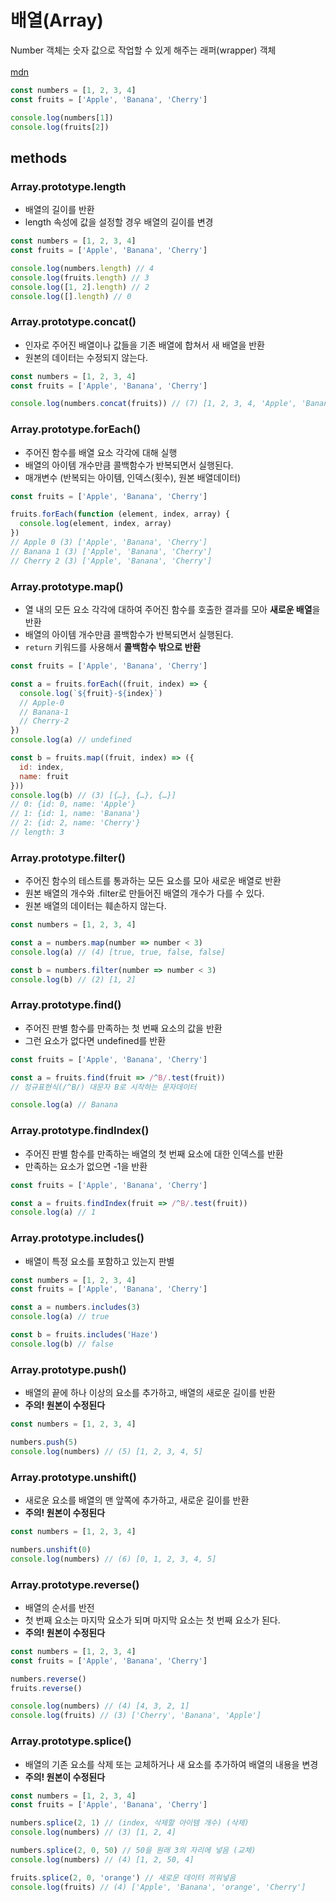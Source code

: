 # 배열(Array)
Number 객체는 숫자 값으로 작업할 수 있게 해주는 래퍼(wrapper) 객체<br/>
<br/>
[mdn](https://developer.mozilla.org/ko/docs/Web/JavaScript/Reference/Global_Objects/Array)

```js
const numbers = [1, 2, 3, 4]
const fruits = ['Apple', 'Banana', 'Cherry']

console.log(numbers[1])
console.log(fruits[2])
```

## methods

### Array.prototype.length
- 배열의 길이를 반환
- length 속성에 값을 설정할 경우 배열의 길이를 변경
```js
const numbers = [1, 2, 3, 4]
const fruits = ['Apple', 'Banana', 'Cherry']

console.log(numbers.length) // 4
console.log(fruits.length) // 3
console.log([1, 2].length) // 2
console.log([].length) // 0
```

### Array.prototype.concat()
- 인자로 주어진 배열이나 값들을 기존 배열에 합쳐서 새 배열을 반환
- 원본의 데이터는 수정되지 않는다.
```js
const numbers = [1, 2, 3, 4]
const fruits = ['Apple', 'Banana', 'Cherry']

console.log(numbers.concat(fruits)) // (7) [1, 2, 3, 4, 'Apple', 'Banana', 'Cherry']
```

### Array.prototype.forEach()
- 주어진 함수를 배열 요소 각각에 대해 실행
- 배열의 아이템 개수만큼 콜백함수가 반복되면서 실행된다.
- 매개변수 (반복되는 아이템, 인덱스(횟수), 원본 배열데이터)
```js
const fruits = ['Apple', 'Banana', 'Cherry']

fruits.forEach(function (element, index, array) {
  console.log(element, index, array)
})
// Apple 0 (3) ['Apple', 'Banana', 'Cherry']
// Banana 1 (3) ['Apple', 'Banana', 'Cherry']
// Cherry 2 (3) ['Apple', 'Banana', 'Cherry']
```

### Array.prototype.map()
- 열 내의 모든 요소 각각에 대하여 주어진 함수를 호출한 결과를 모아 **새로운 배열**을 반환
- 배열의 아이템 개수만큼 콜백함수가 반복되면서 실행된다.
- `return` 키워드를 사용해서 **콜백함수 밖으로 반환**
```js
const fruits = ['Apple', 'Banana', 'Cherry']

const a = fruits.forEach((fruit, index) => {
  console.log(`${fruit}-${index}`)
  // Apple-0
  // Banana-1
  // Cherry-2
})
console.log(a) // undefined

const b = fruits.map((fruit, index) => ({
  id: index,
  name: fruit
}))
console.log(b) // (3) [{…}, {…}, {…}]
// 0: {id: 0, name: 'Apple'}
// 1: {id: 1, name: 'Banana'}
// 2: {id: 2, name: 'Cherry'}
// length: 3
```

### Array.prototype.filter()
- 주어진 함수의 테스트를 통과하는 모든 요소를 모아 새로운 배열로 반환
- 원본 배열의 개수와 .filter로 만들어진 배열의 개수가 다를 수 있다.
- 원본 배열의 데이터는 훼손하지 않는다.
```js
const numbers = [1, 2, 3, 4]

const a = numbers.map(number => number < 3)
console.log(a) // (4) [true, true, false, false]

const b = numbers.filter(number => number < 3)
console.log(b) // (2) [1, 2]
```

### Array.prototype.find()
- 주어진 판별 함수를 만족하는 첫 번째 요소의 값을 반환
- 그런 요소가 없다면 undefined를 반환
```js
const fruits = ['Apple', 'Banana', 'Cherry']

const a = fruits.find(fruit => /^B/.test(fruit)) 
// 정규표현식(/^B/) 대문자 B로 시작하는 문자데이터

console.log(a) // Banana
```

### Array.prototype.findIndex()
- 주어진 판별 함수를 만족하는 배열의 첫 번째 요소에 대한 인덱스를 반환
- 만족하는 요소가 없으면 -1을 반환
```js
const fruits = ['Apple', 'Banana', 'Cherry']

const a = fruits.findIndex(fruit => /^B/.test(fruit))
console.log(a) // 1
```

### Array.prototype.includes()
- 배열이 특정 요소를 포함하고 있는지 판별
```js
const numbers = [1, 2, 3, 4]
const fruits = ['Apple', 'Banana', 'Cherry']

const a = numbers.includes(3)
console.log(a) // true

const b = fruits.includes('Haze')
console.log(b) // false
```

### Array.prototype.push()
- 배열의 끝에 하나 이상의 요소를 추가하고, 배열의 새로운 길이를 반환
- **주의! 원본이 수정된다**
```js
const numbers = [1, 2, 3, 4]

numbers.push(5)
console.log(numbers) // (5) [1, 2, 3, 4, 5]
```

### Array.prototype.unshift()
- 새로운 요소를 배열의 맨 앞쪽에 추가하고, 새로운 길이를 반환
- **주의! 원본이 수정된다**
```js
const numbers = [1, 2, 3, 4]

numbers.unshift(0)
console.log(numbers) // (6) [0, 1, 2, 3, 4, 5]
```

### Array.prototype.reverse()
- 배열의 순서를 반전
- 첫 번째 요소는 마지막 요소가 되며 마지막 요소는 첫 번째 요소가 된다.
- **주의! 원본이 수정된다**
```js
const numbers = [1, 2, 3, 4]
const fruits = ['Apple', 'Banana', 'Cherry']

numbers.reverse()
fruits.reverse()

console.log(numbers) // (4) [4, 3, 2, 1]
console.log(fruits) // (3) ['Cherry', 'Banana', 'Apple']
```

### Array.prototype.splice()
- 배열의 기존 요소를 삭제 또는 교체하거나 새 요소를 추가하여 배열의 내용을 변경
- **주의! 원본이 수정된다**
```js
const numbers = [1, 2, 3, 4]
const fruits = ['Apple', 'Banana', 'Cherry']

numbers.splice(2, 1) // (index, 삭제할 아이템 개수) (삭제)
console.log(numbers) // (3) [1, 2, 4]

numbers.splice(2, 0, 50) // 50을 원래 3의 자리에 넣음 (교체)
console.log(numbers) // (4) [1, 2, 50, 4]

fruits.splice(2, 0, 'orange') // 새로운 데이터 끼워넣음
console.log(fruits) // (4) ['Apple', 'Banana', 'orange', 'Cherry']
```